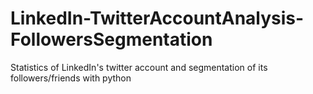 # LinkedIn-TwitterAccountAnalysis-FollowersSegmentation
Statistics of LinkedIn's twitter account and segmentation of its followers/friends with python
